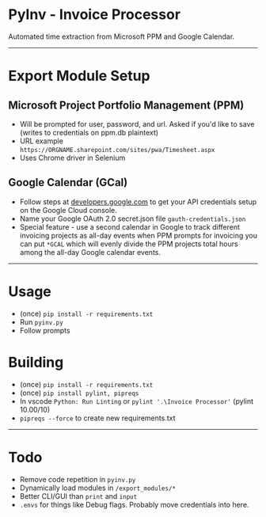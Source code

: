 # PyInv - Invoice Processor

Automated time extraction from Microsoft PPM and Google Calendar.

---

# Export Module Setup

## Microsoft Project Portfolio Management (PPM)
* Will be prompted for user, password, and url. Asked if you'd like to save (writes to credentials on ppm.db plaintext)
* URL example `https://ORGNAME.sharepoint.com/sites/pwa/Timesheet.aspx`
* Uses Chrome driver in Selenium

## Google Calendar (GCal)
* Follow steps at [developers.google.com](https://developers.google.com/workspace/guides/get-started) to get your API credentials setup on the Google Cloud console.
* Name your Google OAuth 2.0 secret.json file `gauth-credentials.json`
* Special feature - use a second calendar in Google to track different invoicing projects as all-day events when PPM prompts for invoicing you can put `*GCAL` which will evenly divide the PPM projects total hours among the all-day Google calendar events.

---

# Usage

* (once) `pip install -r requirements.txt`
* Run `pyinv.py`
* Follow prompts

# Building

* (once) `pip install -r requirements.txt`
* (once) `pip install pylint, pipreqs`
* In vscode `Python: Run Linting` or `pylint '.\Invoice Processor'` (pylint 10.00/10)
* `pipreqs --force` to create new requirements.txt

---

# Todo

* Remove code repetition in `pyinv.py`
* Dynamically load modules in `/export_modules/*`
* Better CLI/GUI than `print` and `input`
* `.envs` for things like Debug flags. Probably move credentials into here.